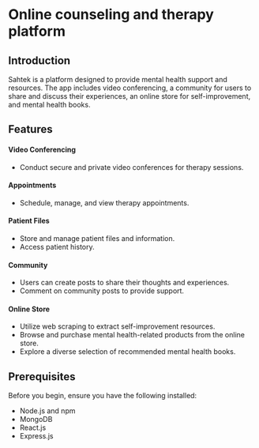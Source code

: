 # Online counseling and therapy platform


## Introduction
Sahtek is a platform designed to provide mental health support and resources. The app includes video conferencing, a community for users to share and discuss their experiences, an online store for self-improvement, and mental health books.

## Features
#### Video Conferencing
- Conduct secure and private video conferences for therapy sessions.
#### Appointments
- Schedule, manage, and view therapy appointments. 
#### Patient Files
- Store and manage patient files and information.
- Access patient history.
#### Community
- Users can create posts to share their thoughts and experiences.
- Comment on community posts to provide support.
#### Online Store
- Utilize web scraping to extract self-improvement resources. 
- Browse and purchase mental health-related products from the online store.
- Explore a diverse selection of recommended mental health books.

  
## Prerequisites
Before you begin, ensure you have the following installed:

- Node.js and npm
- MongoDB
- React.js
- Express.js
